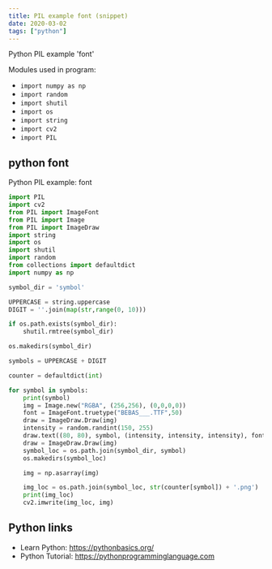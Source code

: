 ```yaml
---
title: PIL example font (snippet)
date: 2020-03-02
tags: ["python"]
---
```

Python PIL example 'font'


Modules used in program: 
* `import numpy as np`
* `import random`
* `import shutil`
* `import os`
* `import string`
* `import cv2`
* `import PIL`

## python font

Python PIL example: font

```python
import PIL
import cv2
from PIL import ImageFont
from PIL import Image
from PIL import ImageDraw
import string
import os
import shutil
import random
from collections import defaultdict
import numpy as np

symbol_dir = 'symbol'

UPPERCASE = string.uppercase
DIGIT = ''.join(map(str,range(0, 10)))

if os.path.exists(symbol_dir):
    shutil.rmtree(symbol_dir)

os.makedirs(symbol_dir)

symbols = UPPERCASE + DIGIT

counter = defaultdict(int)

for symbol in symbols:
    print(symbol)
    img = Image.new("RGBA", (256,256), (0,0,0,0))
    font = ImageFont.truetype("BEBAS___.TTF",50)
    draw = ImageDraw.Draw(img)
    intensity = random.randint(150, 255)
    draw.text((80, 80), symbol, (intensity, intensity, intensity), font=font)
    draw = ImageDraw.Draw(img)
    symbol_loc = os.path.join(symbol_dir, symbol)
    os.makedirs(symbol_loc)

    img = np.asarray(img)

    img_loc = os.path.join(symbol_loc, str(counter[symbol]) + '.png')
    print(img_loc)
    cv2.imwrite(img_loc, img)


```

## Python links

- Learn Python: https://pythonbasics.org/
- Python Tutorial: https://pythonprogramminglanguage.com

